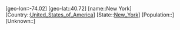 ﻿---
location: [40.72,-74.02]
type: City
tags:
- geo/City


SpocWebEntityId: 32882
isDeleted: false
confidential: public

---
[geo-lon::-74.02]
[geo-lat::40.72]
[name::New York]
[Country::[United_States_of_America](geo/Continent/North-America/United_States_of_America.md)]
[State::[New_York](geo/Continent/North-America/United_States_of_America/New_York.md)]
[Population::]
[Unknown::]

